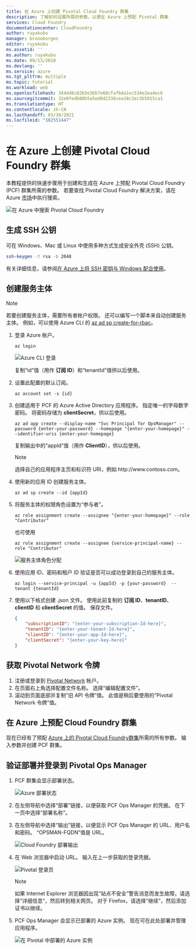 ```yaml
---
title: 在 Azure 上创建 Pivotal Cloud Foundry 群集
description: 了解如何设置所需的参数，以便在 Azure 上预配 Pivotal 群集
services: Cloud Foundry
documentationcenter: CloudFoundry
author: ruyakubu
manager: brunoborges
editor: ruyakubu
ms.assetid: ''
ms.author: ruyakubu
ms.date: 09/13/2018
ms.devlang: ''
ms.service: azure
ms.tgt_pltfrm: multiple
ms.topic: tutorial
ms.workload: web
ms.openlocfilehash: 3444d6c62b5e36b7e68cfaf6da1ec534e2ea4ec6
ms.sourcegitcommit: 32e0fedb80b5a5ed0d2336cea18c3ec3b5015ca1
ms.translationtype: HT
ms.contentlocale: zh-CN
ms.lasthandoff: 03/30/2021
ms.locfileid: "102551447"
---
```

# <a name="create-a-pivotal-cloud-foundry-cluster-on-azure"></a>在 Azure 上创建 Pivotal Cloud Foundry 群集

本教程提供的快速步骤用于创建和生成在 Azure 上预配 Pivotal Cloud Foundry (PCF) 群集所需的参数。 若要查找 Pivotal Cloud Foundry 解决方案，请在 Azure [市场](https://azuremarketplace.microsoft.com/marketplace/apps/pivotal.pivotal-cloud-foundry)中执行搜索。

![在 Azure 中搜索 Pivotal Cloud Foundry](media/deploy/pcf-marketplace.png)


## <a name="generate-an-ssh-public-key"></a>生成 SSH 公钥

可在 Windows、Mac 或 Linux 中使用多种方式生成安全外壳 (SSH) 公钥。

```Bash
ssh-keygen -t rsa -b 2048
```

有关详细信息，请参阅[在 Azure 上将 SSH 密钥与 Windows 配合使用](../virtual-machines/linux/ssh-from-windows.md)。

## <a name="create-a-service-principal"></a>创建服务主体

> [!NOTE]
>
> 若要创建服务主体，需要所有者帐户权限。 还可以编写一个脚本来自动创建服务主体。 例如，可以使用 Azure CLI 的 [az ad sp create-for-rbac](/cli/azure/ad/sp)。

1. 登录 Azure 帐户。

    ```azurecli
    az login
    ```

    ![Azure CLI 登录](media/deploy/az-login-output.png )
 
    复制“id”值（用作 **订阅 ID**）和“tenantId”值供以后使用。

2. 设置此配置的默认订阅。

    ```azurecli
    az account set -s {id}
    ```

3. 创建适用于 PCF 的 Azure Active Directory 应用程序。 指定唯一的字母数字密码。 将密码存储为 **clientSecret**，供以后使用。

    ```azurecli
    az ad app create --display-name "Svc Principal for OpsManager" --password {enter-your-password} --homepage "{enter-your-homepage}" --identifier-uris {enter-your-homepage}
    ```

    复制输出中的“appId”值（用作 **ClientID**），供以后使用。

    > [!NOTE]
    >
    > 选择自己的应用程序主页和标识符 URI，例如 http\://www\.contoso.com。

4. 使用新的应用 ID 创建服务主体。

    ```azurecli
    az ad sp create --id {appId}
    ```

5. 将服务主体的权限角色设置为“参与者”。

    ```azurecli
    az role assignment create --assignee "{enter-your-homepage}" --role "Contributor"
    ```

    也可使用

    ```azurecli
    az role assignment create --assignee {service-principal-name} --role "Contributor"
    ```

    ![服务主体角色分配](media/deploy/svc-princ.png )

6. 使用应用 ID、密码和租户 ID 验证是否可以成功登录到自己的服务主体。

    ```azurecli
    az login --service-principal -u {appId} -p {your-password}  --tenant {tenantId}
    ```

7. 使用以下格式创建 .json 文件。 使用此前复制的 **订阅 ID**、**tenantID**、**clientID** 和 **clientSecret** 的值。 保存文件。

    ```json
    {
        "subscriptionID": "{enter-your-subscription-Id-here}",
        "tenantID": "{enter-your-tenant-Id-here}",
        "clientID": "{enter-your-app-Id-here}",
        "clientSecret": "{enter-your-key-here}"
    }
    ```

## <a name="get-the-pivotal-network-token"></a>获取 Pivotal Network 令牌

1. 注册或登录到 [Pivotal Network](https://network.pivotal.io) 帐户。
2. 在页面右上角选择配置文件名称。 选择“编辑配置文件”。
3. 滚动到页面底部并复制“旧 API 令牌”值。 此值是稍后要使用的“Pivotal Network 令牌”值。

## <a name="provision-your-cloud-foundry-cluster-on-azure"></a>在 Azure 上预配 Cloud Foundry 群集

现在已经有了预配 [Azure 上的 Pivotal Cloud Foundry群集](https://azuremarketplace.microsoft.com/marketplace/apps/pivotal.pivotal-cloud-foundry)所需的所有参数。
输入参数并创建 PCF 群集。

## <a name="verify-the-deployment-and-sign-in-to-the-pivotal-ops-manager"></a>验证部署并登录到 Pivotal Ops Manager

1. PCF 群集会显示部署状态。

    ![Azure 部署状态](media/deploy/deployment.png )

2. 在左侧导航中选择“部署”链接，以便获取 PCF Ops Manager 的凭据。 在下一页中选择“部署名称”。
3. 在左侧导航中选择“输出”链接，以便显示 PCF Ops Manager 的 URL、用户名和密码。 “OPSMAN-FQDN”值是 URL。
 
    ![Cloud Foundry 部署输出](media/deploy/deploy-outputs.png )
 
4. 在 Web 浏览器中启动 URL。 输入在上一步获取的登录凭据。

    ![Pivotal 登录页](media/deploy/pivotal-login.png )
         
    > [!NOTE]
    >
    > 如果 Internet Explorer 浏览器因出现“站点不安全”警告消息而发生故障，请选择“详细信息”，然后转到相关网页。 对于 Firefox，请选择“继续”，然后添加证书以继续。

5. PCF Ops Manager 会显示已部署的 Azure 实例。 现在可在此处部署并管理应用程序。
               
    ![在 Pivotal 中部署的 Azure 实例](media/deploy/ops-mgr.png )
